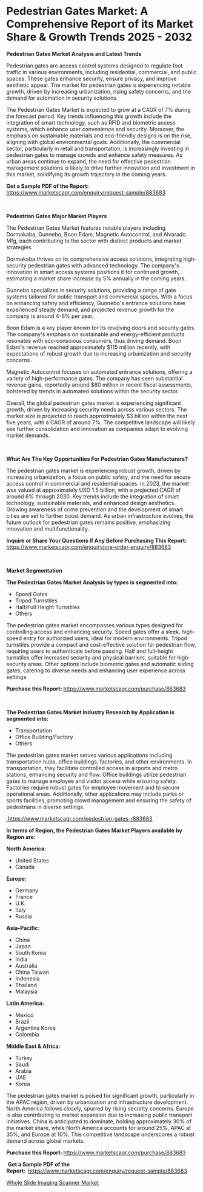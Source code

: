 <p><h1>Pedestrian Gates Market: A Comprehensive Report of its Market Share & Growth Trends 2025 - 2032</h1></p><p><strong>Pedestrian Gates Market Analysis and Latest Trends</strong></p>
<p><p>Pedestrian gates are access control systems designed to regulate foot traffic in various environments, including residential, commercial, and public spaces. These gates enhance security, ensure privacy, and improve aesthetic appeal. The market for pedestrian gates is experiencing notable growth, driven by increasing urbanization, rising safety concerns, and the demand for automation in security solutions.</p><p>The Pedestrian Gates Market is expected to grow at a CAGR of 7% during the forecast period. Key trends influencing this growth include the integration of smart technology, such as RFID and biometric access systems, which enhance user convenience and security. Moreover, the emphasis on sustainable materials and eco-friendly designs is on the rise, aligning with global environmental goals. Additionally, the commercial sector, particularly in retail and transportation, is increasingly investing in pedestrian gates to manage crowds and enhance safety measures. As urban areas continue to expand, the need for effective pedestrian management solutions is likely to drive further innovation and investment in this market, solidifying its growth trajectory in the coming years.</p></p>
<p><strong>Get a Sample PDF of the Report:&nbsp;</strong> <a href="https://www.marketscagr.com/enquiry/request-sample/883683?utm_campaign=1868&utm_medium=2&utm_source=Github&utm_content=ia&utm_term=18022025&utm_id=pedestrian-gates">https://www.marketscagr.com/enquiry/request-sample/883683</a></p>
<p>&nbsp;</p>
<p><strong>Pedestrian Gates Major Market Players</strong></p>
<p><p>The Pedestrian Gates Market features notable players including Dormakaba, Gunnebo, Boon Edam, Magnetic Autocontrol, and Alvarado Mfg, each contributing to the sector with distinct products and market strategies. </p><p>Dormakaba thrives on its comprehensive access solutions, integrating high-security pedestrian gates with advanced technology. The company's innovation in smart access systems positions it for continued growth, estimating a market share increase by 5% annually in the coming years.</p><p>Gunnebo specializes in security solutions, providing a range of gate systems tailored for public transport and commercial spaces. With a focus on enhancing safety and efficiency, Gunnebo's entrance solutions have experienced steady demand, and projected revenue growth for the company is around 4-6% per year. </p><p>Boon Edam is a key player known for its revolving doors and security gates. The company's emphasis on sustainable and energy-efficient products resonates with eco-conscious consumers, thus driving demand. Boon Edam's revenue reached approximately $115 million recently, with expectations of robust growth due to increasing urbanization and security concerns.</p><p>Magnetic Autocontrol focuses on automated entrance solutions, offering a variety of high-performance gates. The company has seen substantial revenue gains, reportedly around $80 million in recent fiscal assessments, bolstered by trends in automated solutions within the security sector.</p><p>Overall, the global pedestrian gates market is experiencing significant growth, driven by increasing security needs across various sectors. The market size is projected to reach approximately $3 billion within the next five years, with a CAGR of around 7%. The competitive landscape will likely see further consolidation and innovation as companies adapt to evolving market demands.</p></p>
<p>&nbsp;</p>
<p><strong>What Are The Key Opportunities For Pedestrian Gates Manufacturers?</strong></p>
<p><p>The pedestrian gates market is experiencing robust growth, driven by increasing urbanization, a focus on public safety, and the need for secure access control in commercial and residential spaces. In 2023, the market was valued at approximately USD 1.5 billion, with a projected CAGR of around 6% through 2030. Key trends include the integration of smart technology, sustainable materials, and enhanced design aesthetics. Growing awareness of crime prevention and the development of smart cities are set to further boost demand. As urban infrastructure evolves, the future outlook for pedestrian gates remains positive, emphasizing innovation and multifunctionality.</p></p>
<p><strong>Inquire or Share Your Questions If Any Before Purchasing This Report:</strong> <a href="https://www.marketscagr.com/enquiry/pre-order-enquiry/883683?utm_campaign=1868&utm_medium=2&utm_source=Github&utm_content=ia&utm_term=18022025&utm_id=pedestrian-gates">https://www.marketscagr.com/enquiry/pre-order-enquiry/883683</a></p>
<p>&nbsp;</p>
<p><strong>Market Segmentation</strong></p>
<p><strong>The Pedestrian Gates Market Analysis by types is segmented into:</strong></p>
<p><ul><li>Speed Gates</li><li>Tripod Turnstiles</li><li>Half/Full Height Turnstiles</li><li>Others</li></ul></p>
<p><p>The pedestrian gates market encompasses various types designed for controlling access and enhancing security. Speed gates offer a sleek, high-speed entry for authorized users, ideal for modern environments. Tripod turnstiles provide a compact and cost-effective solution for pedestrian flow, requiring users to authenticate before passing. Half and full-height turnstiles offer increased security and physical barriers, suitable for high-security areas. Other options include biometric gates and automatic sliding gates, catering to diverse needs and enhancing user experience across settings.</p></p>
<p><strong>Purchase this Report:&nbsp;</strong><a href="https://www.marketscagr.com/purchase/883683?utm_campaign=1868&utm_medium=2&utm_source=Github&utm_content=ia&utm_term=18022025&utm_id=pedestrian-gates">https://www.marketscagr.com/purchase/883683</a></p>
<p>&nbsp;</p>
<p><strong>The Pedestrian Gates Market Industry Research by Application is segmented into:</strong></p>
<p><ul><li>Transportation</li><li>Office Building/Factory</li><li>Others</li></ul></p>
<p><p>The pedestrian gates market serves various applications including transportation hubs, office buildings, factories, and other environments. In transportation, they facilitate controlled access in airports and metro stations, enhancing security and flow. Office buildings utilize pedestrian gates to manage employee and visitor access while ensuring safety. Factories require robust gates for employee movement and to secure operational areas. Additionally, other applications may include parks or sports facilities, promoting crowd management and ensuring the safety of pedestrians in diverse settings.</p></p>
<p><a href="https://www.marketscagr.com/pedestrian-gates-r883683?utm_campaign=1868&utm_medium=2&utm_source=Github&utm_content=ia&utm_term=18022025&utm_id=pedestrian-gates">&nbsp;https://www.marketscagr.com/pedestrian-gates-r883683</a></p>
<p><strong>In terms of Region, the Pedestrian Gates Market Players available by Region are:</strong></p>
<p>
    <p> <strong> North America: </strong>
        <ul>
            <li>United States</li>
            <li>Canada</li>
        </ul>
        </p> 
    <p> <strong> Europe: </strong>
        <ul>
            <li>Germany</li>
            <li>France</li>
            <li>U.K.</li>
            <li>Italy</li>
            <li>Russia</li>
        </ul>
        </p> 
    <p> <strong> Asia-Pacific: </strong>
        <ul>
            <li>China</li>
            <li>Japan</li>
            <li>South Korea</li>
            <li>India</li>
            <li>Australia</li>
            <li>China Taiwan</li>
            <li>Indonesia</li>
            <li>Thailand</li>
            <li>Malaysia</li>
        </ul>
        </p> 
    <p> <strong> Latin America: </strong>
        <ul>
            <li>Mexico</li>
            <li>Brazil</li>
            <li>Argentina Korea</li>
            <li>Colombia</li>
        </ul>
        </p> 
    <p> <strong> Middle East & Africa: </strong>
        <ul>
            <li>Turkey</li>
            <li>Saudi</li>
            <li>Arabia</li>
            <li>UAE</li>
            <li>Korea</li>
        </ul>
    </p>
    </p>
<p><p>The pedestrian gates market is poised for significant growth, particularly in the APAC region, driven by urbanization and infrastructure development. North America follows closely, spurred by rising security concerns. Europe is also contributing to market expansion due to increasing public transport initiatives. China is anticipated to dominate, holding approximately 30% of the market share, while North America accounts for around 25%, APAC at 35%, and Europe at 10%. This competitive landscape underscores a robust demand across global markets.</p></p>
<p><strong>Purchase this Report: </strong><a href="https://www.marketscagr.com/purchase/883683?utm_campaign=1868&utm_medium=2&utm_source=Github&utm_content=ia&utm_term=18022025&utm_id=pedestrian-gates">https://www.marketscagr.com/purchase/883683</a></p>
<p>&nbsp;<strong>Get a Sample PDF of the Report:&nbsp;&nbsp;</strong><a href="https://www.marketscagr.com/enquiry/request-sample/883683?utm_campaign=1868&utm_medium=2&utm_source=Github&utm_content=ia&utm_term=18022025&utm_id=pedestrian-gates">https://www.marketscagr.com/enquiry/request-sample/883683</a></p>
<p><strong></strong></p>
<p><p><a href="https://github.com/Krish2023na/Market-Research-Report-List-7/blob/main/whole-slide-imaging-scanner-market.md?utm_campaign=1868&utm_medium=2&utm_source=Github&utm_content=ia&utm_term=18022025&utm_id=pedestrian-gates">Whole Slide Imaging Scanner Market</a></p></p>